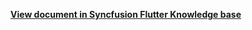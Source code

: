 **[View document in Syncfusion Flutter Knowledge base](https://www.syncfusion.com/kb/12118/how-to-customize-the-cell-border-in-the-flutter-event-calendar-sfcalendar)**


